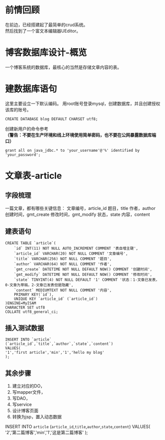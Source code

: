 # 前情回顾

在前边，已经搭建起了最简单的crud系统。  
然后找到了一个富文本编辑器UEditor。  

# 博客数据库设计-概览

一个博客系统的数据库，最核心的当然是存储文章内容的表。

# 建数据库语句

这里主要设立一下默认编码。
用root账号登录mysql，创建数据库，并且创建授权该库的账号。

```
CREATE DATABASE blog DEFAULT CHARSET utf8;
```

创建新用户的命令参考  
**（警告：不要在生产环境和线上环境使用简单密码，也不要在公网暴露数据库端口）**
```mysql
grant all on java_jdbc.* to 'your_username'@'%' identified by 'your_password';
```

# 文章表-article

## 字段梳理

一篇文章，都有哪些关键信息：
文章编号，article_id
题目，title
作者，author
创建时间，gmt_create
修改时间，gmt_modify
状态，state
内容，content


## 建表语句

```
CREATE TABLE `article`(
    `id` INT(11) NOT NULL AUTO_INCREMENT COMMENT '表自增主键',
    `article_id` VARCHAR(20) NOT NULL COMMENT '文章编号', 
    `title` VARCHAR(256) NOT NULL COMMENT '题目',
    `author` VARCHAR(64) NOT NULL COMMENT '作者',
    `gmt_create` DATETIME NOT NULL DEFAULT NOW() COMMENT '创建时间',
    `gmt_modify` DATETIME NOT NULL DEFAULT NOW() COMMENT '修改时间',
    `state` TINYINT(4) NOT NULL DEFAULT '1' COMMENT '状态：1-文章已发表，0-文章为草稿，2-文章已发表但是隐藏',
    `content` MEDIUMTEXT NOT NULL COMMENT '内容',
    PRIMARY KEY(`id`),
    UNIQUE KEY `article_id` (`article_id`)
)ENGINE=MyISAM 
CHARACTER SET utf8 
COLLATE utf8_general_ci;
```

## 插入测试数据

```
INSERT INTO `article`
(`article_id`,`title`,`author`,`state`,`content`)
VALUES(
'1','first article','min','1','hello my blog'
);
```

## 其余步骤

1. 建立对应的DO，
2. 写mapper文件，
3. 写DAO，
4. 写service
5. 设计博客页面
6. 转换为jsp，置入动态数据

INSERT INTO `article`
(`article_id`,`title`,`author`,`state`,`content`)
VALUES(
'2','第二篇博客','min','1','这是第二篇博客'
);